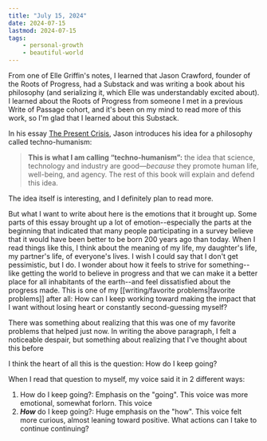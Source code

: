 ```yaml
---
title: "July 15, 2024"
date: 2024-07-15
lastmod: 2024-07-15
tags:
    - personal-growth
    - beautiful-world
---
```


From one of Elle Griffin's notes, I learned that Jason Crawford, founder of the Roots of Progress, had a Substack and was writing a book about his philosophy (and serializing it, which Elle was understandably excited about). I learned about the Roots of Progress from someone I met in a previous Write of Passage cohort, and it's been on my mind to read more of this work, so I'm glad that I learned about this Substack.

In his essay [The Present Crisis](https://newsletter.rootsofprogress.org/p/the-present-crisis), Jason introduces his idea for a philosophy called techno-humanism:

> **This is what I am calling “techno-humanism”:** the idea that science, technology and industry are good—_because_ they promote human life, well-being, and agency. The rest of this book will explain and defend this idea.

The idea itself is interesting, and I definitely plan to read more.

But what I want to write about here is the emotions that it brought up. Some parts of this essay brought up a lot of emotion--especially the parts at the beginning that indicated that many people participating in a survey believe that it would have been better to be born 200 years ago than today. When I read things like this, I think about the meaning of my life, my daughter's life, my partner's life, of everyone's lives. I wish I could say that I don't get pessimistic, but I do. I wonder about how it feels to strive for something--like getting the world to believe in progress and that we can make it a better place for all inhabitants of the earth--and feel dissatisfied about the progress made. This is one of my [[writing/favorite problems|favorite problems]] after all: How can I keep working toward making the impact that I want without losing heart or constantly second-guessing myself?

There was something about realizing that this was one of my favorite problems that helped just now. In writing the above paragraph, I felt a noticeable despair, but something about realizing that I've thought about this before 

I think the heart of all this is the question: How do I keep going?

When I read that question to myself, my voice said it in 2 different ways:
1. How do I keep going?: Emphasis on the "going". This voice was more emotional, somewhat forlorn. This voice 
2. ***How*** do I keep going?: Huge emphasis on the "how". This voice felt more curious, almost leaning toward positive. What actions can I take to continue continuing?
